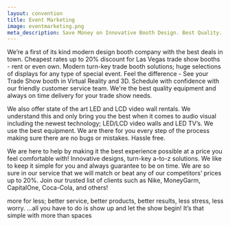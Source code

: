 ```yaml
---
layout: convention
title: Event Marketing
image: eventmarketing.png
meta_description: Save Money on Innovative Booth Design. Best Quality. Better Prices. On-time Delivery. More for Less. Call Today.
---
```


We’re a first of its kind modern design booth company with the best deals in town. Cheapest rates up to 20% discount for Las Vegas trade show booths - rent or even own. Modern turn-key trade booth solutions; huge selections of displays for any type of special event. Feel the difference - See your Trade Show booth in Virtual Reality and 3D. Schedule with confidence with our friendly customer service team. We're the best quality equipment and always on time delivery for your trade show needs.  

We also offer state of the art LED and LCD video wall rentals. We understand this and only bring you the best when it comes to audio visual including the newest technology; LED/LCD video walls and LED TV’s. We use the best equipment. We are there for you every step of the process making sure there are no bugs or mistakes. Hassle free.

We are here to help by making it the best experience possible at a price you feel comfortable with! Innovative designs, turn-key a-to-z solutions.  We like to keep it simple for you and always guarantee to be on time. We are so sure in our service that we will match or beat any of our competitors’ prices up to 20%. Join our trusted list of clients such as Nike, MoneyGarm, CapitalOne, Coca-Cola, and others!

more for less; better service, better products, better results, less stress, less worry.
…all you have to do is show up and let the show begin! It’s that simple with more than spaces
<br>
<br>
